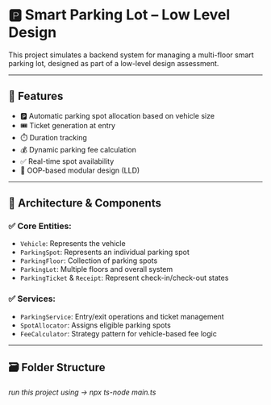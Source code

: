 # 🅿️ Smart Parking Lot – Low Level Design

This project simulates a backend system for managing a multi-floor smart parking lot, designed as part of a low-level design assessment.

---

## 🚗 Features

- 🅿️ Automatic parking spot allocation based on vehicle size
- 🎟️ Ticket generation at entry
- ⏱️ Duration tracking
- 💰 Dynamic parking fee calculation
- ✅ Real-time spot availability
- 🧠 OOP-based modular design (LLD)

---

## 🧱 Architecture & Components

### ✅ Core Entities:
- `Vehicle`: Represents the vehicle
- `ParkingSpot`: Represents an individual parking spot
- `ParkingFloor`: Collection of parking spots
- `ParkingLot`: Multiple floors and overall system
- `ParkingTicket` & `Receipt`: Represent check-in/check-out states

### ✅ Services:
- `ParkingService`: Entry/exit operations and ticket management
- `SpotAllocator`: Assigns eligible parking spots
- `FeeCalculator`: Strategy pattern for vehicle-based fee logic

---

## 🗃️ Folder Structure

###### run this project using  -> npx ts-node main.ts
